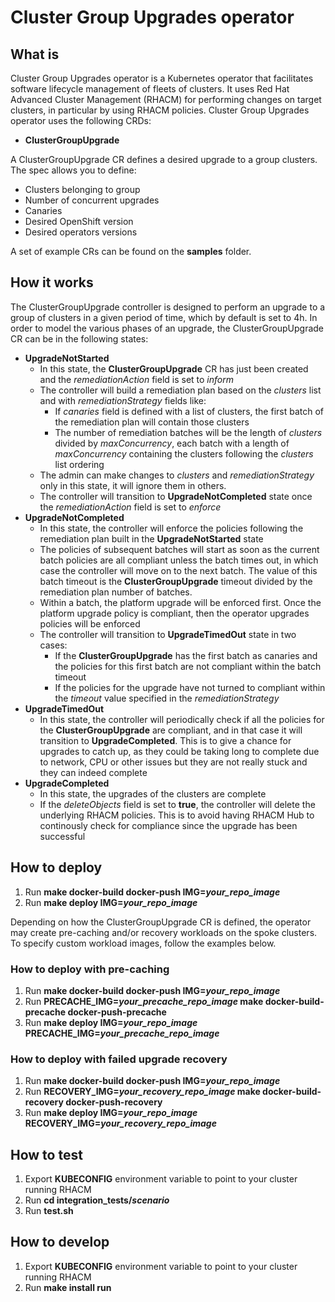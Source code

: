 # Cluster Group Upgrades operator

## What is

Cluster Group Upgrades operator is a Kubernetes operator that facilitates software lifecycle management of fleets of clusters. It uses Red Hat Advanced Cluster Management (RHACM) for performing changes on target clusters, in particular by using RHACM policies.
Cluster Group Upgrades operator uses the following CRDs:

* **ClusterGroupUpgrade**

A ClusterGroupUpgrade CR defines a desired upgrade to a group clusters.
The spec allows you to define:
* Clusters belonging to group
* Number of concurrent upgrades
* Canaries
* Desired OpenShift version
* Desired operators versions

A set of example CRs can be found on the **samples** folder.

## How it works

The ClusterGroupUpgrade controller is designed to perform an upgrade to a group of clusters
in a given period of time, which by default is set to 4h.
In order to model the various phases of an upgrade, the ClusterGroupUpgrade CR can be in the
following states:

* **UpgradeNotStarted**
  * In this state, the **ClusterGroupUpgrade** CR has just been created and the *remediationAction* field is set to *inform*
  * The controller will build a remediation plan based on the *clusters* list and with *remediationStrategy* fields like:
    * If *canaries* field is defined with a list of clusters, the first batch of the remediation plan will contain those clusters
    * The number of remediation batches will be the length of *clusters* divided by *maxConcurrency*, each batch with a length of *maxConcurrency* containing the clusters following the *clusters* list ordering
  * The admin can make changes to *clusters* and *remediationStrategy* only in this state, it will ignore them in others.
  * The controller will transition to **UpgradeNotCompleted** state once the *remediationAction* field is set to *enforce*
* **UpgradeNotCompleted**
  * In this state, the controller will enforce the policies following the remediation plan built in the **UpgradeNotStarted** state
  * The policies of subsequent batches will start as soon as the current batch policies are all compliant unless the batch times out, in which case the controller will move on to the next batch. The value of this batch timeout is the **ClusterGroupUpgrade** timeout divided by the remediation plan number of batches.
  * Within a batch, the platform upgrade will be enforced first. Once the platform upgrade policy is compliant, then the operator upgrades policies will be enforced
  * The controller will transition to **UpgradeTimedOut** state in two cases:
    * If the **ClusterGroupUpgrade** has the first batch as canaries and the policies for this first batch are not compliant within the batch timeout
    * If the policies for the upgrade have not turned to compliant within the *timeout* value specified in the *remediationStrategy*
* **UpgradeTimedOut**
  * In this state, the controller will periodically check if all the policies for the **ClusterGroupUpgrade** are compliant, and in that case it will transition to **UpgradeCompleted**. This is to give a chance for upgrades to catch up, as they could be taking long to complete due to network, CPU or other issues but they are not really stuck and they can indeed complete
* **UpgradeCompleted**
  * In this state, the upgrades of the clusters are complete
  * If the *deleteObjects* field is set to **true**, the controller will delete the underlying RHACM policies. This is to avoid having RHACM Hub to continously check for compliance since the upgrade has been successful


## How to deploy

1. Run **make docker-build docker-push IMG=*your_repo_image***
2. Run **make deploy IMG=*your_repo_image***

Depending on how the ClusterGroupUpgrade CR is defined, the operator may create pre-caching and/or recovery workloads on the spoke clusters. To specify custom workload images, follow the examples below.
### How to deploy with pre-caching
1. Run **make docker-build docker-push IMG=*your_repo_image***
1. Run **PRECACHE_IMG=*your_precache_repo_image* make docker-build-precache docker-push-precache**
1. Run **make deploy IMG=*your_repo_image* PRECACHE_IMG=*your_precache_repo_image***

### How to deploy with failed upgrade recovery
1. Run **make docker-build docker-push IMG=*your_repo_image***
1. Run **RECOVERY_IMG=*your_recovery_repo_image* make docker-build-recovery docker-push-recovery**
1. Run **make deploy IMG=*your_repo_image* RECOVERY_IMG=*your_recovery_repo_image***

## How to test

1. Export **KUBECONFIG** environment variable to point to your cluster running RHACM
2. Run **cd integration_tests/*scenario***
3. Run **test.sh**

## How to develop

1. Export **KUBECONFIG** environment variable to point to your cluster running RHACM
2. Run **make install run**
